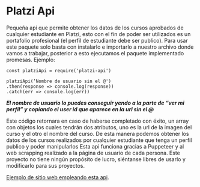 # Platzi Api
Pequeña api que permite obtener los datos de los cursos aprobados de cualquier estudiante en Platzi, esto con el fin de poder ser utilizados es un portafolio profesional (el perfil de estudiante debe ser publico).
Para usar este paquete solo basta con instalarlo e importarlo a nuestro archivo donde vamos a trabajar, posterior a esto ejecutamos el paquete implementado promesas.
Ejemplo:
```
const platziApi = require('platzi-api')

platziApi(‘Nombre de usuario sin el @')
.then(response => console.log(response))
.catch(err => console.log(err))
```
***El nombre de usuario lo puedes conseguir yendo a la parte de “ver mi perfil” y copiando el user id que aparece en la url sin el @***

Este código retornara en caso de haberse completado con éxito, un array con objetos los cuales tendrán dos atributos, uno es la url de la imagen del curso y el otro el nombre del curso.
De esta manera podemos obtener los datos de los cursos realizados por cualquier estudiante que tenga un perfil publico y poder manipularlos
Esta api funciona gracias a Puppeteer y al web scrapping realizado a la página de usuario de cada persona.
Este proyecto no tiene ningún propósito de lucro, siéntanse libres de usarlo y modificarlo para sus proyectos.

[Ejemplo de sitio web empleando esta api](http://platzi-api.herokuapp.com/).


